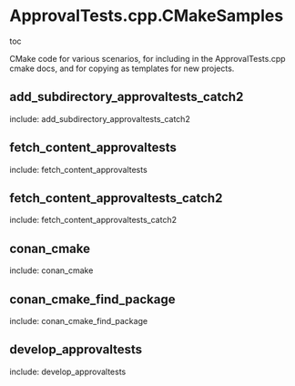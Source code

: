 # ApprovalTests.cpp.CMakeSamples

toc

CMake code for various scenarios, for including in the ApprovalTests.cpp cmake docs, and for copying as templates for new projects.  

## add_subdirectory_approvaltests_catch2

include: add_subdirectory_approvaltests_catch2

## fetch_content_approvaltests

include: fetch_content_approvaltests

## fetch_content_approvaltests_catch2

include: fetch_content_approvaltests_catch2

## conan_cmake

include: conan_cmake

## conan_cmake_find_package

include: conan_cmake_find_package

## develop_approvaltests

include: develop_approvaltests


